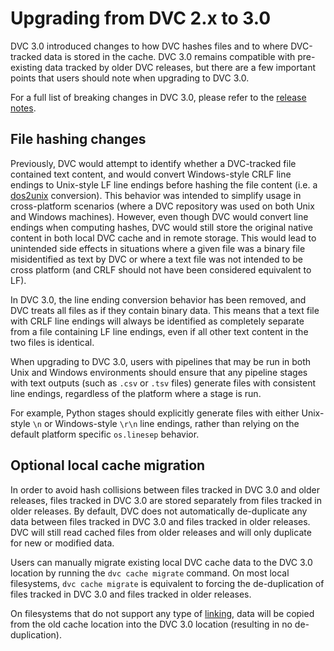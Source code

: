 # Upgrading from DVC 2.x to 3.0

DVC 3.0 introduced changes to how DVC hashes files and to where DVC-tracked data
is stored in the <abbr>cache</abbr>. DVC 3.0 remains compatible with
pre-existing data tracked by older DVC releases, but there are a few important
points that users should note when upgrading to DVC 3.0.

<admon type="info">

For a full list of breaking changes in DVC 3.0, please refer to the
[release notes](https://github.com/iterative/dvc/releases/tag/3.0.0).

</admon>

## File hashing changes

Previously, DVC would attempt to identify whether a DVC-tracked file contained
text content, and would convert Windows-style CRLF line endings to Unix-style LF
line endings before hashing the file content (i.e. a
[dos2unix](https://en.wikipedia.org/wiki/Unix2dos) conversion). This behavior
was intended to simplify usage in cross-platform scenarios (where a <abbr>DVC
repository</abbr> was used on both Unix and Windows machines). However, even
though DVC would convert line endings when computing hashes, DVC would still
store the original native content in both local DVC cache and in remote storage.
This would lead to unintended side effects in situations where a given file was
a binary file misidentified as text by DVC or where a text file was not intended
to be cross platform (and CRLF should not have been considered equivalent to
LF).

In DVC 3.0, the line ending conversion behavior has been removed, and DVC treats
all files as if they contain binary data. This means that a text file with CRLF
line endings will always be identified as completely separate from a file
containing LF line endings, even if all other text content in the two files is
identical.

When upgrading to DVC 3.0, users with pipelines that may be run in both Unix and
Windows environments should ensure that any pipeline stages with text outputs
(such as `.csv` or `.tsv` files) generate files with consistent line endings,
regardless of the platform where a stage is run.

<admon type="tip">

For example, Python stages should explicitly generate files with either
Unix-style `\n` or Windows-style `\r\n` line endings, rather than relying on the
default platform specific `os.linesep` behavior.

</admon>

## Optional local cache migration

In order to avoid hash collisions between files tracked in DVC 3.0 and older
releases, files tracked in DVC 3.0 are stored separately from files tracked in
older releases. By default, DVC does not automatically de-duplicate any data
between files tracked in DVC 3.0 and files tracked in older releases.
DVC will still read cached files from older releases and will only duplicate
for new or modified data.

Users can manually migrate existing local DVC cache data to the DVC 3.0
location by running the `dvc cache migrate` command. On most local filesystems,
`dvc cache migrate` is equivalent to forcing the de-duplication of files tracked
in DVC 3.0 and files tracked in older releases.

<admon type="warn">

On filesystems that do not support any type of
[linking](/doc/user-guide/data-management/large-dataset-optimization#file-link-types-for-the-dvc-cache),
data will be copied from the old cache location into the DVC 3.0 location
(resulting in no de-duplication).

</admon>
